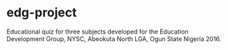 # edg-project
Educational quiz for three subjects developed for the Education Development Group, NYSC, Abeokuta North LGA, Ogun State Nigeria 2016.
